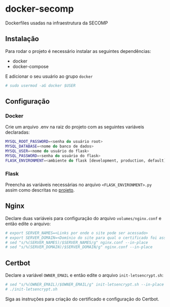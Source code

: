 # docker-secomp
Dockerfiles usadas na infraestrutura da SECOMP

## Instalação
Para rodar o projeto é necessário instalar as seguintes dependências:
- docker
- docker-compose

E adicionar o seu usuário ao grupo `docker`
```bash
# sudo usermod -aG docker $USER
```

## Configuração
### Docker
Crie um arquivo .env na raiz do projeto com as seguintes variáveis declaradas:
```bash
MYSQL_ROOT_PASSWORD=<senha do usuário root>
MYSQL_DATABASE=<nome do banco de dados>
MYSQL_USER=<nome do usuário do flask>
MYSQL_PASSWORD=<senha do usuário do flask>
FLASK_ENVIRONMENT=<ambiente do flask [development, production, default]>
```
### Flask
Preencha as variáveis necessárias no arquivo `<FLASK_ENVIRONMENT>.py` assim como descritas no [projeto](https://github.com/secompufscar/site-secomp).

## Nginx
Declare duas variáveis para configuração do arquivo `volumes/nginx.conf` e então edite o arquivo:
```bash
# export SERVER_NAMES=<Links por onde o site pode ser acessado>
# export SERVER_DOMAIN=<Domínio do site para qual o certificado foi assinado>
# sed "s/%(SERVER_NAMES)/$SERVER_NAMES/g" nginx.conf --in-place
# sed "s/%(SERVER_DOMAIN)/$SERVER_DOMAIN/g" nginx.conf --in-place
```

## Certbot
Declare a variável `OWNER_EMAIL` e então edite o arquivo `init-letsencrypt.sh`:
```bash
# sed "s/%(OWNER_EMAIL)/$OWNER_EMAIL/g" init-letsencrypt.sh --in-place
# ./init-letsencrypt.sh
```
Siga as instruções para criação do certificado e configuração do Certbot.




